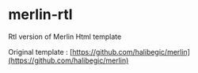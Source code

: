 # merlin-rtl
Rtl version of Merlin Html template

Original template : [https://github.com/halibegic/merlin](https://github.com/halibegic/merlin)
